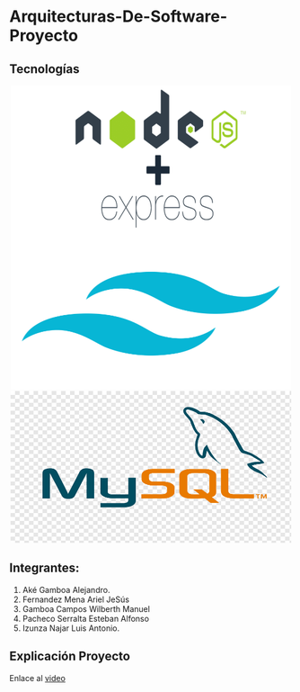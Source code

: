 # Arquitecturas-De-Software-Proyecto

## Tecnologías
<div align="center"> 
<img align="center" src = "readmeImg/express.webp" width = "500" height = "270">
<img src = "readmeImg/tailwind.png" width = "500" height = "270">
<img src = "readmeImg/mysql.png" width = "500" height = "270">
</div>

## Integrantes:
1. Aké Gamboa Alejandro.
2. Fernandez Mena Ariel JeSús 
3. Gamboa Campos Wilberth Manuel
4. Pacheco Serralta Esteban Alfonso
5. Izunza Najar Luis Antonio.

## Explicación Proyecto

Enlace al [video](https://youtu.be/ygiEB5q0Nao)
